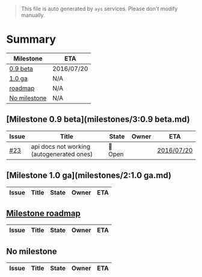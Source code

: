 > This file is auto generated by `ays` services. Please don't modify manually.

# Summary
|Milestone|ETA|
|---------|---|
|[0.9 beta](#milestone-09-beta)|2016/07/20|
|[1.0 ga](#milestone-10-ga)|N/A|
|[roadmap](#milestone-roadmap)|N/A|
|[No milestone](#no-milestone)|N/A|

## [Milestone 0.9 beta](milestones/3:0.9 beta.md)


|Issue|Title|State|Owner|ETA|
|-----|-----|-----|-----|---|
|[#23](https://github.com/jumpscale/jscockpit/issues/23)|api docs not working (autogenerated ones)|:red_circle: Open||[2016/07/20](https://github.com/Jumpscale/jscockpit/issues/23#issuecomment-None)|

## [Milestone 1.0 ga](milestones/2:1.0 ga.md)


|Issue|Title|State|Owner|ETA|
|-----|-----|-----|-----|---|

## [Milestone roadmap](milestones/4:roadmap.md)


|Issue|Title|State|Owner|ETA|
|-----|-----|-----|-----|---|




## No milestone
|Issue|Title|State|Owner|ETA|
|-----|-----|-----|-----|---|
